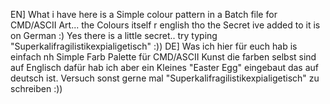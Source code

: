 EN] What i have here is a Simple colour pattern in a Batch file for CMD/ASCII Art... the Colours itself r english tho the Secret ive added to it is on German :) Yes there is a little secret.. try typing "Superkalifragilistikexpialigetisch" :))
DE] Was ich hier für euch hab is einfach nh Simple Farb Palette für CMD/ASCII Kunst die farben selbst sind auf Englisch dafür hab ich aber ein Kleines "Easter Egg" eingebaut das auf deutsch ist. Versuch sonst gerne mal "Superkalifragilistikexpialigetisch" zu schreiben :))
